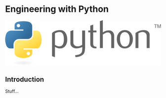 # Engineering with Python

<p align="center">
  <img src="https://github.com/th1622EE/Data-Sets/blob/main/logos/python-logo-1.png"/>
</p>

## Introduction

Stuff...
